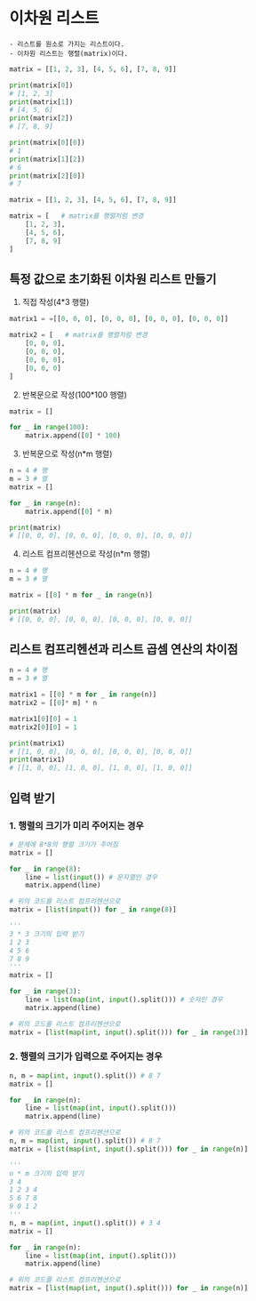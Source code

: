 # 이차원 리스트
    - 리스트를 원소로 가지는 리스트이다.
    - 이차원 리스트는 행렬(matrix)이다.
```python
matrix = [[1, 2, 3], [4, 5, 6], [7, 8, 9]]

print(matrix[0])
# [1, 2, 3]
print(matrix[1])
# [4, 5, 6]
print(matrix[2])
# [7, 8, 9]

print(matrix[0][0])
# 1
print(matrix[1][2])
# 6
print(matrix[2][0])
# 7
```

```python
matrix = [[1, 2, 3], [4, 5, 6], [7, 8, 9]]

matrix = [   # matrix를 행렬처럼 변경
    [1, 2, 3],
    [4, 5, 6],
    [7, 8, 9]
]
```

## 특정 값으로 초기화된 이차원 리스트 만들기
1. 직접 작성(4*3 행렬)
```python
matrix1 = =[[0, 0, 0], [0, 0, 0], [0, 0, 0], [0, 0, 0]]

matrix2 = [   # matrix를 행렬처럼 변경
    [0, 0, 0],
    [0, 0, 0],
    [0, 0, 0],
    [0, 0, 0]
]
```

2. 반복문으로 작성(100*100 행렬)
```python
matrix = []

for _ in range(100):
    matrix.append([0] * 100)
```

3. 반복문으로 작성(n*m 행렬)
```python
n = 4 # 행
m = 3 # 열
matrix = []

for _ in range(n):
    matrix.append([0] * m)

print(matrix)
# [[0, 0, 0], [0, 0, 0], [0, 0, 0], [0, 0, 0]]
```

4. 리스트 컴프리헨션으로 작성(n*m 행렬)
```python
n = 4 # 행
m = 3 # 열

matrix = [[0] * m for _ in range(n)]

print(matrix)
# [[0, 0, 0], [0, 0, 0], [0, 0, 0], [0, 0, 0]]
```

## 리스트 컴프리헨션과 리스트 곱셈 연산의 차이점
```python
n = 4 # 행
m = 3 # 열

matrix1 = [[0] * m for _ in range(n)]
matrix2 = [[0]* m] * n

matrix1[0][0] = 1
matrix2[0][0] = 1

print(matrix1)
# [[1, 0, 0], [0, 0, 0], [0, 0, 0], [0, 0, 0]]
print(matrix1)
# [[1, 0, 0], [1, 0, 0], [1, 0, 0], [1, 0, 0]]
```

## 입력 받기
### 1. 행렬의 크기가 미리 주어지는 경우
```python
# 문제에 8*8의 행렬 크기가 주어짐
matrix = []

for _ in range(8):
    line = list(input()) # 문자열인 경우
    matrix.append(line)

# 위의 코드를 리스트 컴프리헨션으로
matrix = [list(input()) for _ in range(8)]
```
```python
'''
3 * 3 크기의 입력 받기
1 2 3
4 5 6
7 8 9
'''
matrix = []

for _ in range(3):
    line = list(map(int, input().split())) # 숫자인 경우
    matrix.append(line)

# 위의 코드를 리스트 컴프리헨션으로
matrix = [list(map(int, input().split())) for _ in range(3)]
```

### 2. 행렬의 크기가 입력으로 주어지는 경우
```python
n, m = map(int, input().split()) # 8 7
matrix = []

for _ in range(n):
    line = list(map(int, input().split()))
    matrix.append(line)

# 위의 코드를 리스트 컴프리헨션으로
n, m = map(int, input().split()) # 8 7
matrix = [list(map(int, input().split())) for _ in range(n)]
```
```python
'''
n * m 크기의 입력 받기
3 4
1 2 3 4
5 6 7 8
9 0 1 2
'''
n, m = map(int, input().split()) # 3 4
matrix = []

for _ in range(n):
    line = list(map(int, input().split()))
    matrix.append(line)

# 위의 코드를 리스트 컴프리헨션으로
matrix = [list(map(int, input().split())) for _ in range(n)]
```